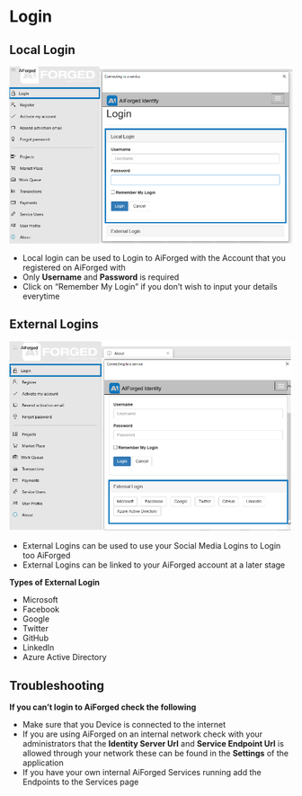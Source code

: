 # Login

## Local Login

![](.gitbook/assets/2%20%281%29%20%281%29.png)

* Local login can be used to Login to AiForged with the Account that you registered on AiForged with
* Only **Username** and **Password** is required
* Click on “Remember My Login” if you don’t wish to input your details everytime

## External Logins

![](.gitbook/assets/3%20%281%29%20%281%29.png)

* External Logins can be used to use your Social Media Logins to Login too AiForged
* External Logins can be linked to your AiForged account at a later stage

**Types of External Login**

* Microsoft
* Facebook
* Google
* Twitter
* GitHub
* LinkedIn
* Azure Active Directory

## Troubleshooting

**If you can’t login to AiForged check the following**

* Make sure that you Device is connected to the internet
* If you are using AiForged on an internal network check with your administrators that the **Identity Server Url** and **Service Endpoint Url** is allowed through your network these can be found in the **Settings** of the application
* If you have your own internal AiForged Services running add the Endpoints to the Services page

